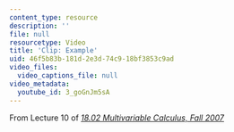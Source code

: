 ```yaml
---
content_type: resource
description: ''
file: null
resourcetype: Video
title: 'Clip: Example'
uid: 46f5b83b-181d-2e3d-74c9-18bf3853c9ad
video_files:
  video_captions_file: null
video_metadata:
  youtube_id: 3_goGnJm5sA
---
```


From Lecture 10 of [_18.02 Multivariable Calculus, Fall 2007_](/courses/18-02-multivariable-calculus-fall-2007/pages/video-lectures)